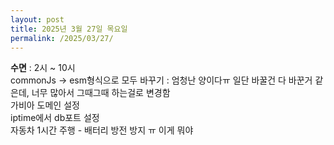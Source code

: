 ```yaml
---
layout: post
title: 2025년 3월 27일 목요일
permalink: /2025/03/27/
---
```

**수면** : 2시 ~ 10시<br/>
commonJs → esm형식으로 모두 바꾸기 : 엄청난 양이다ㅠ 일단 바꿀건 다 바꾼거 같은데, 너무 많아서 그때그때 하는걸로 변경함<br/>
가비아 도메인 설정<br/>
iptime에서 db포트 설정<br/>
자동차 1시간 주행 - 배터리 방전 방지 ㅠ 이게 뭐야